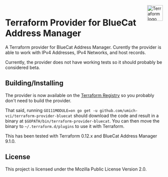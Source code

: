<a href="https://terraform.io">
    <img src="https://cdn.rawgit.com/hashicorp/terraform-website/master/content/source/assets/images/logo-hashicorp.svg" alt="Terraform logo" title="Terraform" align="right" height="50" />
</a>

# Terraform Provider for BlueCat Address Manager

A Terraform provider for BlueCat Address Manager.  Curently the provider is able to work with
IPv4 Addresses, IPv4 Networks, and host records.

Currently, the provider does not have working tests so it should probably be considered beta.

## Building/Installing

The provider is now available on the [Terraform Registry](https://registry.terraform.io/providers/umich-vci/bluecat/latest) so you probably don't need to build the provider.

That said, running `GO111MODULE=on go get -u github.com/umich-vci/terraform-provider-bluecat` should download
the code and result in a binary at `$GOPATH/bin/terraform-provider-bluecat`. You can then move the
binary to `~/.terraform.d/plugins` to use it with Terraform.

This has been tested with Terraform 0.12.x and BlueCat Address Manager 9.1.0.

## License

This project is licensed under the Mozilla Public License Version 2.0.
